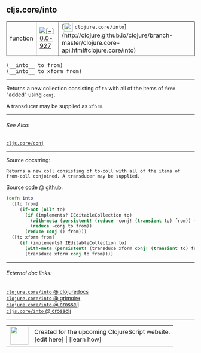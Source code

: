 ## cljs.core/into



 <table border="1">
<tr>
<td>function</td>
<td><a href="https://github.com/cljsinfo/cljs-api-docs/tree/0.0-927"><img valign="middle" alt="[+] 0.0-927" title="Added in 0.0-927" src="https://img.shields.io/badge/+-0.0--927-lightgrey.svg"></a> </td>
<td>
[<img height="24px" valign="middle" src="http://i.imgur.com/1GjPKvB.png"> <samp>clojure.core/into</samp>](http://clojure.github.io/clojure/branch-master/clojure.core-api.html#clojure.core/into)
</td>
</tr>
</table>


 <samp>
(__into__ to from)<br>
</samp>
 <samp>
(__into__ to xform from)<br>
</samp>

---

Returns a new collection consisting of `to` with all of the items of `from`
"added" using `conj`.

A transducer may be supplied as `xform`.

---


###### See Also:

[`cljs.core/conj`](cljs.core_conj.md)<br>

---


Source docstring:

```
Returns a new coll consisting of to-coll with all of the items of
from-coll conjoined. A transducer may be supplied.
```


Source code @ [github](https://github.com/clojure/clojurescript/blob/r2655/src/cljs/cljs/core.cljs#L3921-L3933):

```clj
(defn into
  ([to from]
     (if-not (nil? to)
       (if (implements? IEditableCollection to)
         (with-meta (persistent! (reduce -conj! (transient to) from)) (meta to))
         (reduce -conj to from))
       (reduce conj () from)))
  ([to xform from]
     (if (implements? IEditableCollection to)
       (with-meta (persistent! (transduce xform conj! (transient to) from)) (meta to))
       (transduce xform conj to from))))
```

<!--
Repo - tag - source tree - lines:

 <pre>
clojurescript @ r2655
└── src
    └── cljs
        └── cljs
            └── <ins>[core.cljs:3921-3933](https://github.com/clojure/clojurescript/blob/r2655/src/cljs/cljs/core.cljs#L3921-L3933)</ins>
</pre>

-->

---



###### External doc links:

[`clojure.core/into` @ clojuredocs](http://clojuredocs.org/clojure.core/into)<br>
[`clojure.core/into` @ grimoire](http://conj.io/store/v1/org.clojure/clojure/1.7.0-beta3/clj/clojure.core/into/)<br>
[`clojure.core/into` @ crossclj](http://crossclj.info/fun/clojure.core/into.html)<br>
[`cljs.core/into` @ crossclj](http://crossclj.info/fun/cljs.core.cljs/into.html)<br>

---

 <table>
<tr><td>
<img valign="middle" align="right" width="48px" src="http://i.imgur.com/Hi20huC.png">
</td><td>
Created for the upcoming ClojureScript website.<br>
[edit here] | [learn how]
</td></tr></table>

[edit here]:https://github.com/cljsinfo/cljs-api-docs/blob/master/cljsdoc/cljs.core_into.cljsdoc
[learn how]:https://github.com/cljsinfo/cljs-api-docs/wiki/cljsdoc-files

<!--

This information was too distracting to show to readers, but I'll leave it
commented here since it is helpful to:

- pretty-print the data used to generate this document
- and show how to retrieve that data



The API data for this symbol:

```clj
{:description "Returns a new collection consisting of `to` with all of the items of `from`\n\"added\" using `conj`.\n\nA transducer may be supplied as `xform`.",
 :ns "cljs.core",
 :name "into",
 :signature ["[to from]" "[to xform from]"],
 :history [["+" "0.0-927"]],
 :type "function",
 :related ["cljs.core/conj"],
 :full-name-encode "cljs.core_into",
 :source {:code "(defn into\n  ([to from]\n     (if-not (nil? to)\n       (if (implements? IEditableCollection to)\n         (with-meta (persistent! (reduce -conj! (transient to) from)) (meta to))\n         (reduce -conj to from))\n       (reduce conj () from)))\n  ([to xform from]\n     (if (implements? IEditableCollection to)\n       (with-meta (persistent! (transduce xform conj! (transient to) from)) (meta to))\n       (transduce xform conj to from))))",
          :title "Source code",
          :repo "clojurescript",
          :tag "r2655",
          :filename "src/cljs/cljs/core.cljs",
          :lines [3921 3933]},
 :full-name "cljs.core/into",
 :clj-symbol "clojure.core/into",
 :docstring "Returns a new coll consisting of to-coll with all of the items of\nfrom-coll conjoined. A transducer may be supplied."}

```

Retrieve the API data for this symbol:

```clj
;; from Clojure REPL
(require '[clojure.edn :as edn])
(-> (slurp "https://raw.githubusercontent.com/cljsinfo/cljs-api-docs/catalog/cljs-api.edn")
    (edn/read-string)
    (get-in [:symbols "cljs.core/into"]))
```

-->
